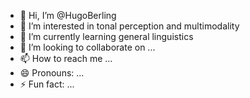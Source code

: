 - 👋 Hi, I’m @HugoBerling
- 👀 I’m interested in tonal perception and multimodality
- 🌱 I’m currently learning general linguistics
- 💞️ I’m looking to collaborate on ...
- 📫 How to reach me ...
- 😄 Pronouns: ...
- ⚡ Fun fact: ...

<!---
HugoBerling/HugoBerling is a ✨ special ✨ repository because its `README.md` (this file) appears on your GitHub profile.
You can click the Preview link to take a look at your changes.
--->
